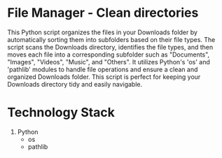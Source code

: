 # File Manager - Clean directories

This Python script organizes the files in your Downloads folder by automatically sorting them into subfolders based on their file types. The script scans the Downloads directory, identifies the file types, and then moves each file into a corresponding subfolder such as "Documents", "Images", "Videos", "Music", and "Others". It utilizes Python's 'os' and 'pathlib' modules to handle file operations and ensure a clean and organized Downloads folder. This script is perfect for keeping your Downloads directory tidy and easily navigable.

# Technology Stack
1. Python
   - os
   - pathlib
